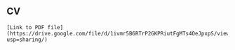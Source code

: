 ## CV  
    [Link to PDF file](https://drive.google.com/file/d/1ivmr5B6RTrP2GKPRiutFgMTs4OeJpxpS/view?usp=sharing/)
